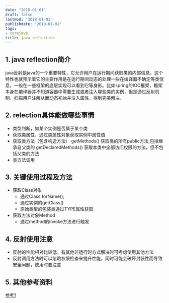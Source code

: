 ```yaml
---
date: "2018-01-01"
draft: false
lastmod: "2018-01-01"
publishdate: "2018-01-01"
tags:
- corejava
title: java-reflection
---
```


## 1. java reflection简介

java反射是java的一个重要特性，它允许用户在运行期间获取类的内部信息。这个特性也就预示着它的主要作用是在运行期间动态的处理一些在编译器不确定等类信息，一般在一些框架的底层实现可以看到它等身影。比如spring的IOC框架，框架本身在编译器并不知道容器中需要生成或者注入哪些类的实例，但是通过反射机制，扫描用户注解从而动态初始并注入属性，得到完美解决。

## 2. relection具体能做哪些事情

* 类型判断，如某个实例是否属于某个类
* 获取类属性，通过类属性对象获取实例中属性值
* 获取类方法（包含构造方法）
    getMethods()  获取类的所有public方法,包括继承自父类的
    getDeclaredMethods()   获取本类中全部访问权限的方法，但不包括父类的方法
* 类方法调用

## 3. 关键使用过程及方法
* 获取Class对象
    * 通过Class.forName();
    * 通过实例的getClass()
    * 原始类型的包装类通过TYPE属性获取
* 获取方法对象Method
    * 通过method的invoke方法进行触发

## 4. 反射使用注意
* 反射的性能相对比较低，有其他非运行时方式解决时可考虑使用其他方法
* 反射调用方法时可以忽略权限检查来提升性能，同时可能会破坏封装性而导致安全问题，使用时要注意

## 5. 其他参考资料
[参考1](https://www.sczyh30.com/posts/Java/java-reflection-1/)
